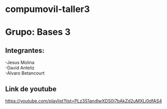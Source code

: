 # compumovil-taller3
 
# Grupo: Bases 3
## Integrantes:
-Jesus Molina <br>
-David Anteliz <br>
-Alvaro Betancourt <br>
## Link de youtube
https://youtube.com/playlist?list=PLz3S1andlwXDS0j7bAkZd2uMXLi0dfAS4
